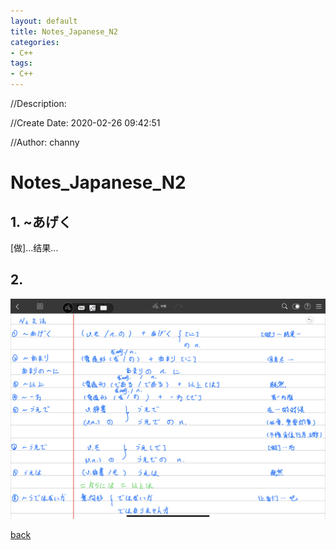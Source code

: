 ```yaml
---
layout: default
title: Notes_Japanese_N2
categories:
- C++
tags:
- C++
---
```

//Description:

//Create Date: 2020-02-26 09:42:51

//Author: channy

# Notes_Japanese_N2

## 1. ~あげく

[做]...结果...

## 2. 

![n2-1](./jpimages/n2-1.png)

[back](/)

